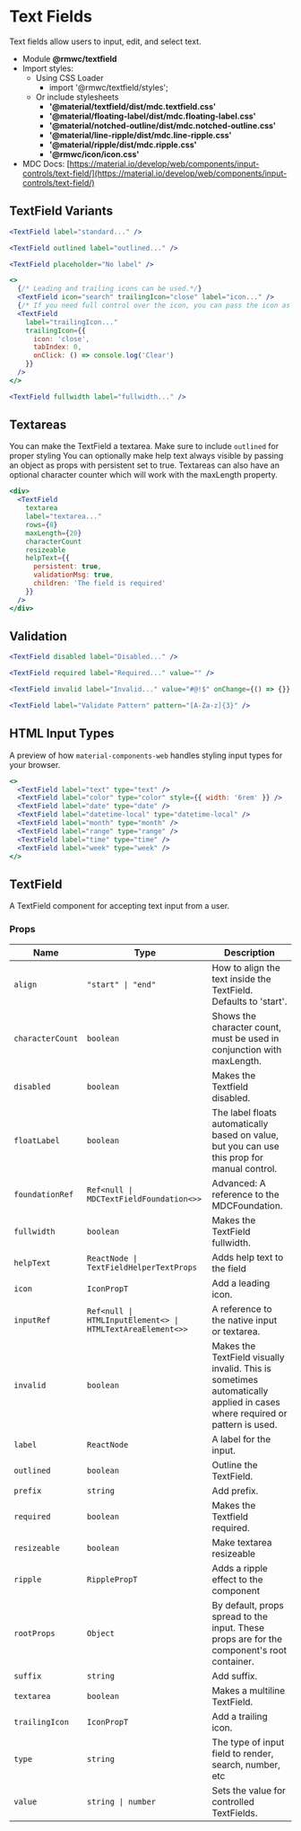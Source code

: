# Text Fields

Text fields allow users to input, edit, and select text.

- Module **@rmwc/textfield**
- Import styles:
  - Using CSS Loader
    - import '@rmwc/textfield/styles';
  - Or include stylesheets
    - **'@material/textfield/dist/mdc.textfield.css'**
    - **'@material/floating-label/dist/mdc.floating-label.css'**
    - **'@material/notched-outline/dist/mdc.notched-outline.css'**
    - **'@material/line-ripple/dist/mdc.line-ripple.css'**
    - **'@material/ripple/dist/mdc.ripple.css'**
    - **'@rmwc/icon/icon.css'**
- MDC Docs: [https://material.io/develop/web/components/input-controls/text-field/](https://material.io/develop/web/components/input-controls/text-field/)

## TextField Variants

```jsx
<TextField label="standard..." />
```

```jsx
<TextField outlined label="outlined..." />
```

```jsx
<TextField placeholder="No label" />
```

```jsx
<>
  {/* Leading and trailing icons can be used.*/}
  <TextField icon="search" trailingIcon="close" label="icon..." />
  {/* If you need full control over the icon, you can pass the icon as options with your own props. Dont forget the TabIndex to make it clickable*/}
  <TextField
    label="trailingIcon..."
    trailingIcon={{
      icon: 'close',
      tabIndex: 0,
      onClick: () => console.log('Clear')
    }}
  />
</>
```

```jsx
<TextField fullwidth label="fullwidth..." />
```

## Textareas

You can make the TextField a textarea. Make sure to include `outlined` for proper styling You can optionally make help text always visible by passing an object as props with persistent set to true. Textareas can also have an optional character counter which will work with the maxLength property.

```jsx
<div>
  <TextField
    textarea
    label="textarea..."
    rows={8}
    maxLength={20}
    characterCount
    resizeable
    helpText={{
      persistent: true,
      validationMsg: true,
      children: 'The field is required'
    }}
  />
</div>
```

## Validation

```jsx
<TextField disabled label="Disabled..." />
```

```jsx
<TextField required label="Required..." value="" />
```

```jsx
<TextField invalid label="Invalid..." value="#@!$" onChange={() => {}} />
```

```jsx
<TextField label="Validate Pattern" pattern="[A-Za-z]{3}" />
```

## HTML Input Types

A preview of how `material-components-web` handles styling input types for your browser.

```jsx
<>
  <TextField label="text" type="text" />
  <TextField label="color" type="color" style={{ width: '6rem' }} />
  <TextField label="date" type="date" />
  <TextField label="datetime-local" type="datetime-local" />
  <TextField label="month" type="month" />
  <TextField label="range" type="range" />
  <TextField label="time" type="time" />
  <TextField label="week" type="week" />
</>
```

## TextField

A TextField component for accepting text input from a user.

### Props

| Name             | Type                                                       | Description                                                                                                               |
| ---------------- | ---------------------------------------------------------- | ------------------------------------------------------------------------------------------------------------------------- |
| `align`          | `"start" \| "end"`                                         | How to align the text inside the TextField. Defaults to 'start'.                                                          |
| `characterCount` | `boolean`                                                  | Shows the character count, must be used in conjunction with maxLength.                                                    |
| `disabled`       | `boolean`                                                  | Makes the Textfield disabled.                                                                                             |
| `floatLabel`     | `boolean`                                                  | The label floats automatically based on value, but you can use this prop for manual control.                              |
| `foundationRef`  | `Ref<null \| MDCTextFieldFoundation<>>`                    | Advanced: A reference to the MDCFoundation.                                                                               |
| `fullwidth`      | `boolean`                                                  | Makes the TextField fullwidth.                                                                                            |
| `helpText`       | `ReactNode \| TextFieldHelperTextProps`                    | Adds help text to the field                                                                                               |
| `icon`           | `IconPropT`                                                | Add a leading icon.                                                                                                       |
| `inputRef`       | `Ref<null \| HTMLInputElement<> \| HTMLTextAreaElement<>>` | A reference to the native input or textarea.                                                                              |
| `invalid`        | `boolean`                                                  | Makes the TextField visually invalid. This is sometimes automatically applied in cases where required or pattern is used. |
| `label`          | `ReactNode`                                                | A label for the input.                                                                                                    |
| `outlined`       | `boolean`                                                  | Outline the TextField.                                                                                                    |
| `prefix`         | `string`                                                   | Add prefix.                                                                                                               |
| `required`       | `boolean`                                                  | Makes the Textfield required.                                                                                             |
| `resizeable`     | `boolean`                                                  | Make textarea resizeable                                                                                                  |
| `ripple`         | `RipplePropT`                                              | Adds a ripple effect to the component                                                                                     |
| `rootProps`      | `Object`                                                   | By default, props spread to the input. These props are for the component's root container.                                |
| `suffix`         | `string`                                                   | Add suffix.                                                                                                               |
| `textarea`       | `boolean`                                                  | Makes a multiline TextField.                                                                                              |
| `trailingIcon`   | `IconPropT`                                                | Add a trailing icon.                                                                                                      |
| `type`           | `string`                                                   | The type of input field to render, search, number, etc                                                                    |
| `value`          | `string \| number`                                         | Sets the value for controlled TextFields.                                                                                 |
